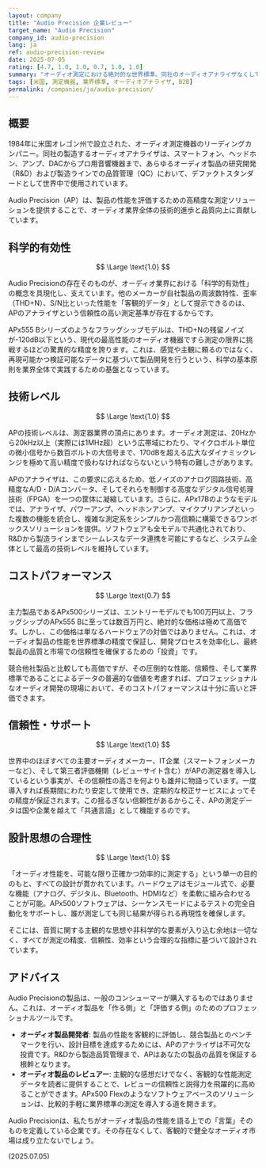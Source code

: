```yaml
---
layout: company
title: "Audio Precision 企業レビュー"
target_name: "Audio Precision"
company_id: audio-precision
lang: ja
ref: audio-precision-review
date: 2025-07-05
rating: [4.7, 1.0, 1.0, 0.7, 1.0, 1.0]
summary: "オーディオ測定における絶対的な世界標準。同社のオーディオアナライザなくして、現代の高性能オーディオ製品は生まれないと言っても過言ではありません。Audio Precision (AP) は、音の性能を客観的な数値で定義し、検証するための「ものさし」そのものを提供する、オーディオ業界の品質を根底から支える存在です。"
tags: [米国, 測定機器, 業界標準, オーディオアナライザ, B2B]
permalink: /companies/ja/audio-precision/
---
```


## 概要

1984年に米国オレゴン州で設立された、オーディオ測定機器のリーディングカンパニー。同社の製造するオーディオアナライザは、スマートフォン、ヘッドホン、アンプ、DACからプロ用音響機器まで、あらゆるオーディオ製品の研究開発（R&D）および製造ラインでの品質管理（QC）において、デファクトスタンダードとして世界中で使用されています。

Audio Precision（AP）は、製品の性能を評価するための高精度な測定ソリューションを提供することで、オーディオ業界全体の技術的進歩と品質向上に貢献しています。

## 科学的有効性

$$ \Large \text{1.0} $$

Audio Precisionの存在そのものが、オーディオ業界における「科学的有効性」の概念を具現化し、支えています。他のメーカーが自社製品の周波数特性、歪率（THD+N）、S/N比といった性能を「客観的データ」として提示できるのは、APのアナライザという信頼性の高い測定基準が存在するからです。

APx555 Bシリーズのようなフラッグシップモデルは、THD+Nの残留ノイズが-120dB以下という、現代の最高性能のオーディオ機器ですら測定の限界に挑戦するほどの驚異的な精度を誇ります。これは、感覚や主観に頼るのではなく、再現可能かつ検証可能なデータに基づいて製品開発を行うという、科学の基本原則を業界全体で実践するための基盤となっています。

## 技術レベル

$$ \Large \text{1.0} $$

APの技術レベルは、測定器業界の頂点にあります。オーディオ測定は、20Hzから20kHz以上（実際には1MHz超）という広帯域にわたり、マイクロボルト単位の微小信号から数百ボルトの大信号まで、170dBを超える広大なダイナミックレンジを極めて高い精度で扱わなければならないという特有の難しさがあります。

APのアナライザは、この要求に応えるため、低ノイズのアナログ回路技術、高精度なA/D・D/Aコンバータ、そしてそれらを制御する高度なデジタル信号処理技術（FPGA）を一つの筐体に凝縮しています。さらに、APx17Bのようなモデルでは、アナライザ、パワーアンプ、ヘッドホンアンプ、マイクプリアンプといった複数の機能を統合し、複雑な測定系をシンプルかつ高信頼に構築できるワンボックスソリューションを提供。ソフトウェアも全モデルで共通化されており、R&Dから製造ラインまでシームレスなデータ連携を可能にするなど、システム全体として最高の技術レベルを維持しています。

## コストパフォーマンス

$$ \Large \text{0.7} $$

主力製品であるAPx500シリーズは、エントリーモデルでも100万円以上、フラッグシップのAPx555 Bに至っては数百万円と、絶対的な価格は極めて高価です。しかし、この価格は単なるハードウェアの対価ではありません。これは、オーディオ製品の性能を世界標準の精度で保証し、開発プロセスを効率化し、最終製品の品質と市場での信頼性を確保するための「投資」です。

競合他社製品と比較しても高価ですが、その圧倒的な性能、信頼性、そして業界標準であることによるデータの普遍的な価値を考慮すれば、プロフェッショナルなオーディオ開発の現場において、そのコストパフォーマンスは十分に高いと評価できます。

## 信頼性・サポート

$$ \Large \text{1.0} $$

世界中のほぼすべての主要オーディオメーカー、IT企業（スマートフォンメーカーなど）、そして第三者評価機関（レビューサイト含む）がAPの測定器を導入しているという事実が、その信頼性の高さを何よりも雄弁に物語っています。一度導入すれば長期間にわたり安定して使用でき、定期的な校正サービスによってその精度が保証されます。この揺るぎない信頼性があるからこそ、APの測定データは国や企業を越えて「共通言語」として機能するのです。

## 設計思想の合理性

$$ \Large \text{1.0} $$

「オーディオ性能を、可能な限り正確かつ効率的に測定する」という単一の目的のもと、すべての設計が貫かれています。ハードウェアはモジュール式で、必要な機能（アナログ、デジタル、Bluetooth、HDMIなど）を柔軟に組み合わせることが可能。APx500ソフトウェアは、シーケンスモードによるテストの完全自動化をサポートし、誰が測定しても同じ結果が得られる再現性を確保します。

そこには、音質に関する主観的な思想や非科学的な要素が入り込む余地は一切なく、すべてが測定の精度、信頼性、効率という合理的な指標に基づいて設計されています。

## アドバイス

Audio Precisionの製品は、一般のコンシューマーが購入するものではありません。これは、オーディオ製品を「作る側」と「評価する側」のためのプロフェッショナルツールです。

- **オーディオ製品開発者**: 製品の性能を客観的に評価し、競合製品とのベンチマークを行い、設計目標を達成するためには、APのアナライザは不可欠な投資です。R&Dから製造品質管理まで、APはあなたの製品の品質を保証する根幹となります。
- **オーディオ製品のレビュアー**: 主観的な感想だけでなく、客観的な性能測定データを読者に提供することで、レビューの信頼性と説得力を飛躍的に高めることができます。APx500 Flexのようなソフトウェアベースのソリューションは、比較的手軽に業界標準の測定を導入する道を開きます。

Audio Precisionは、私たちがオーディオ製品の性能を語る上での「言葉」そのものを定義している企業です。その存在なくして、客観的で健全なオーディオ市場は成り立たないでしょう。

(2025.07.05)

